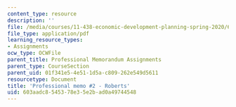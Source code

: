 ```yaml
---
content_type: resource
description: ''
file: /media/courses/11-438-economic-development-planning-spring-2020/603aadc8545378e35e2bad0a49744548_MIT11_438s20_memo2_roberts.pdf
file_type: application/pdf
learning_resource_types:
- Assignments
ocw_type: OCWFile
parent_title: Professional Memorandum Assignments
parent_type: CourseSection
parent_uid: 01f341e5-4e51-1d5a-c809-262e549d5611
resourcetype: Document
title: 'Professional memo #2 - Roberts'
uid: 603aadc8-5453-78e3-5e2b-ad0a49744548
---
```

